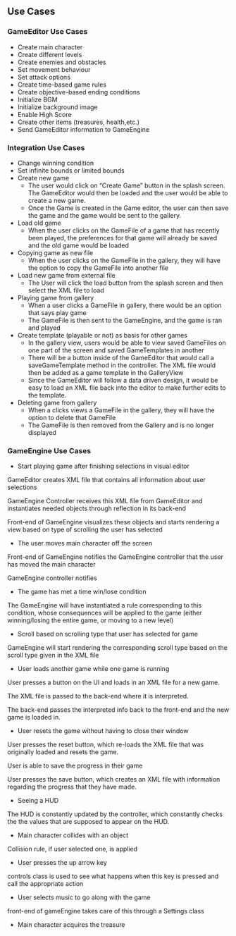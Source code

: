 ## Use Cases 

### GameEditor Use Cases
- Create main character
- Create different levels 
- Create enemies and obstacles
- Set movement behaviour
- Set attack options
- Create time-based game rules
- Create objective-based ending conditions
- Initialize BGM
- Initialize background image
- Enable High Score
- Create other items (treasures, health,etc.)
- Send GameEditor information to GameEngine


### Integration Use Cases
- Change winning condition
- Set infinite bounds or limited bounds
- Create new game 
    * The user would click on “Create Game” button in the splash screen. The GameEditor would then be loaded and the user would be able to create a new game.
    * Once the Game is created in the Game editor, the user can then save the game and the game would be sent to the gallery.
- Load old game
    * When the user clicks on the GameFile of a game that has recently been played, the preferences for that game will already be saved and the old game would be loaded
- Copying game as new file
    * When the user clicks on the GameFile in the gallery, they will have the option to copy the GameFile into another file
- Load new game from external file
    * The User will click the load button from the splash screen and then select the XML file to load
- Playing game from gallery
    * When a user clicks a GameFile in gallery, there would be an option that says play game
    * The GameFile is then sent to the GameEngine, and the game is ran and played
- Create template (playable or not) as basis for other games
    * In the gallery view, users would be able to view saved GameFiles on one part of the screen and saved GameTemplates in another 
    * There will be a button inside of the GameEditor that would call a saveGameTemplate method in the controller. The XML file would then be added as a game template in the GalleryView
    * Since the GameEditor will follow a data driven design, it would be easy to load an XML file back into the editor to make further edits to the template.
- Deleting game from gallery
    * When a clicks views a GameFile in the gallery, they will have the option to delete that GameFile
    * The GameFile is then removed from the Gallery and is no longer displayed


### GameEngine Use Cases
- Start playing game after finishing selections in visual editor

 GameEditor creates XML file that contains all information about user selections
 
 GameEngine Controller receives this XML file from GameEditor and instantiates needed objects through reflection in its back-end
 
 Front-end of GameEngine visualizes these objects and starts rendering a view based on type of scrolling the user has selected
 
- The user moves main character off the screen

Front-end of GameEngine notifies the GameEngine controller that the user has moved the main character

GameEngine controller notifies

- The game has met a time win/lose condition

The GameEngine will have instantiated a rule corresponding to this condition, whose consequences will be applied to the game (either winning/losing the entire game, or moving to a new level)

- Scroll based on scrolling type that user has selected for game

GameEngine will start rendering the corresponding scroll type based on the scroll type given in the XML file

- User loads another game while one game is running

User presses a button on the UI and loads in an XML file for a new game.

The XML file is passed to the back-end where it is interpreted.

The back-end passes the interpreted info back to the front-end and the new game is loaded in.

- User resets the game without having to close their window

User presses the reset button, which re-loads the XML file that was originally loaded and resets the game.

User is able to save the progress in their game

User presses the save button, which creates an XML file with information regarding the progress that they have made.

- Seeing a HUD

The HUD is constantly updated by the controller, which constantly checks the the values that are supposed to appear on the HUD.

- Main character collides with an object

Collision rule, if user selected one, is applied
- User presses the up arrow key

controls class is used to see what happens when this key is pressed and call the appropriate action
- User selects music to go along with the game

front-end of gameEngine takes care of this through a Settings class
- Main character acquires the treasure

